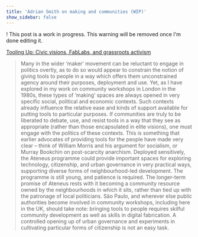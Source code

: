 ```yaml
---
title: 'Adrian Smith on making and communities (WIP)'
show_sidebar: false
---
```


! This post is a work in progress. This warning will be removed once I'm done editing it.

[Tooling Up: Civic visions, FabLabs, and grassroots activism](https://www.theguardian.com/science/political-science/2015/apr/04/tooling-up-civic-visions-fablabs-and-grassroots-activism)

> Many in the wider ‘maker’ movement can be reluctant to engage in politics overtly, as to do so would appear to constrain the notion of giving tools to people in a way which offers them unconstrained agency around their purposes, deployment and use. Yet, as I have explored in my work on community workshops in London in the 1980s, these types of ‘making’ spaces are always opened in very specific social, political and economic contexts. Such contexts already influence the relative ease and kinds of support available for putting tools to particular purposes. If communities are truly to be liberated to debate, use, and resist tools in a way that they see as appropriate (rather than those encapsulated in elite visions), one must engage with the politics of these contexts. This is something that earlier advocates of providing tools for the people have made very clear – think of William Morris and his argument for socialism, or Murray Bookchin on post-scarcity anarchism.
> Deployed sensitively, the Ateneus programme could provide important spaces for exploring technology, citizenship, and urban governance in very practical ways, supporting diverse forms of neighbourhood-led development. The programme is still young, and patience is required. The longer-term promise of Ateneus rests with it becoming a community resource owned by the neighbourhoods in which it sits, rather than tied up with the patronage of local politicians. São Paulo, and wherever else public authorities become involved in community workshops, including here in the UK, should take note: bringing tools to people requires skilful community development as well as skills in digital fabrication. A controlled opening up of urban governance and experiments in cultivating particular forms of citizenship is not an easy task. 